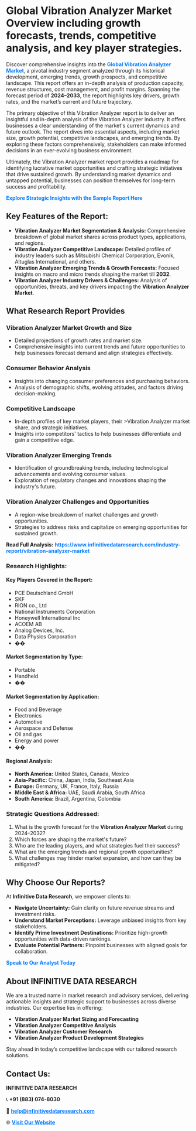 <h1>Global Vibration Analyzer Market Overview including growth forecasts, trends, competitive analysis, and key player strategies.</h1>
<p>
Discover comprehensive insights into the 
<a href="https://www.infinitivedataresearch.com/industry-report/vibration-analyzer-market" rel="dofollow" style="color: #007BFF; text-decoration: none;"><strong>Global Vibration Analyzer Market</strong></a>, a pivotal industry segment analyzed through its historical development, emerging trends, growth prospects, and competitive landscape. This report offers an in-depth analysis of production capacity, revenue structures, cost management, and profit margins. Spanning the forecast period of <strong>2024–2033</strong>, the report highlights key drivers, growth rates, and the market’s current and future trajectory.
</p>
<p>
The primary objective of this Vibration Analyzer report is to deliver an insightful and in-depth analysis of the Vibration Analyzer industry. It offers businesses a clear understanding of the market's current dynamics and future outlook. The report dives into essential aspects, including market size, growth potential, competitive landscapes, and emerging trends. By exploring these factors comprehensively, stakeholders can make informed decisions in an ever-evolving business environment.
</p>
<p>
Ultimately, the Vibration Analyzer market report provides a roadmap for identifying lucrative market opportunities and crafting strategic initiatives that drive sustained growth. By understanding market dynamics and untapped potential, businesses can position themselves for long-term success and profitability.
</p>
<p>
<a href="https://www.infinitivedataresearch.com/request-sample/reportId=108977" style="color: #007BFF; text-decoration: none;"><strong>Explore Strategic Insights with the Sample Report Here</strong></a>
</p>

<h2>Key Features of the Report:</h2>
<ul>
<li><strong>Vibration Analyzer Market Segmentation & Analysis:</strong> Comprehensive breakdown of global market shares across product types, applications, and regions.</li>
<li><strong>Vibration Analyzer Competitive Landscape:</strong> Detailed profiles of industry leaders such as Mitsubishi Chemical Corporation, Evonik, Altuglas International, and others.</li>
<li><strong>Vibration Analyzer Emerging Trends & Growth Forecasts:</strong> Focused insights on macro and micro trends shaping the market till <strong>2032</strong>.</li>
<li><strong>Vibration Analyzer Industry Drivers & Challenges:</strong> Analysis of opportunities, threats, and key drivers impacting the <strong>Vibration Analyzer Market</strong>.</li>
</ul>

<h2>What Research Report Provides</h2>
<h3>Vibration Analyzer Market Growth and Size</h3>
<ul>
<li>Detailed projections of growth rates and market size.</li>
<li>Comprehensive insights into current trends and future opportunities to help businesses forecast demand and align strategies effectively.</li>
</ul>

<h3>Consumer Behavior Analysis</h3>
<ul>
<li>Insights into changing consumer preferences and purchasing behaviors.</li>
<li>Analysis of demographic shifts, evolving attitudes, and factors driving decision-making.</li>
</ul>

<h3>Competitive Landscape</h3>
<ul>
<li>In-depth profiles of key market players, their >Vibration Analyzer market share, and strategic initiatives.</li>
<li>Insights into competitors' tactics to help businesses differentiate and gain a competitive edge.</li>
</ul>

<h3>Vibration Analyzer Emerging Trends</h3>
<ul>
<li>Identification of groundbreaking trends, including technological advancements and evolving consumer values.</li>
<li>Exploration of regulatory changes and innovations shaping the industry's future.</li>
</ul>

<h3>Vibration Analyzer Challenges and Opportunities</h3>
<ul>
<li>A region-wise breakdown of market challenges and growth opportunities.</li>
<li>Strategies to address risks and capitalize on emerging opportunities for sustained growth.</li>
</ul>
<p><strong>Read Full Analysis:</strong> <a href="https://www.infinitivedataresearch.com/industry-report/vibration-analyzer-market" rel="dofollow" style="color: #007BFF; text-decoration: none;"><strong>https://www.infinitivedataresearch.com/industry-report/vibration-analyzer-market</strong></a></p>
<h3>Research Highlights:</h3>
<h4>Key Players Covered in the Report:</h4>
<ul><li>PCE Deutschland GmbH</li><li>SKF</li><li>RION co., Ltd</li><li>National Instruments Corporation</li><li>Honeywell International Inc</li><li>ACOEM AB</li><li>Analog Devices, Inc.</li><li>Data Physics Corporation</li><li>��</li></ul>
<h4>Market Segmentation by Type:</h4>
<ul><li>Portable</li><li>Handheld</li><li>��</li></ul>
<h4>Market Segmentation by Application:</h4>
<ul><li>Food and Beverage</li><li>Electronics</li><li>Automotive</li><li>Aerospace and Defense</li><li>Oil and gas</li><li>Energy and power</li><li>��</li></ul>

<h4>Regional Analysis:</h4>
<ul>
<li><strong>North America:</strong> United States, Canada, Mexico</li>
<li><strong>Asia-Pacific:</strong> China, Japan, India, Southeast Asia</li>
<li><strong>Europe:</strong> Germany, UK, France, Italy, Russia</li>
<li><strong>Middle East & Africa:</strong> UAE, Saudi Arabia, South Africa</li>
<li><strong>South America:</strong> Brazil, Argentina, Colombia</li>
</ul>

<h3>Strategic Questions Addressed:</h3>
<ol>
<li>What is the growth forecast for the <strong>Vibration Analyzer Market</strong> during 2024–2032?</li>
<li>Which forces are shaping the market's future?</li>
<li>Who are the leading players, and what strategies fuel their success?</li>
<li>What are the emerging trends and regional growth opportunities?</li>
<li>What challenges may hinder market expansion, and how can they be mitigated?</li>
</ol>

<h2>Why Choose Our Reports?</h2>
<p>At <strong>Infinitive Data Research</strong>, we empower clients to:</p>
<ul>
<li><strong>Navigate Uncertainty:</strong> Gain clarity on future revenue streams and investment risks.</li>
<li><strong>Understand Market Perceptions:</strong> Leverage unbiased insights from key stakeholders.</li>
<li><strong>Identify Prime Investment Destinations:</strong> Prioritize high-growth opportunities with data-driven rankings.</li>
<li><strong>Evaluate Potential Partners:</strong> Pinpoint businesses with aligned goals for collaboration.</li>
</ul>
<p><a href="https://www.infinitivedataresearch.com/industry-report/vibration-analyzer-market" rel="dofollow" style="color: #007BFF; text-decoration: none;"><strong>Speak to Our Analyst Today</strong></a></p>

<h2>About INFINITIVE DATA RESEARCH</h2>
<p>We are a trusted name in market research and advisory services, delivering actionable insights and strategic support to businesses across diverse industries. Our expertise lies in offering:</p>
<ul>
<li><strong>Vibration Analyzer Market Sizing and Forecasting</strong></li>
<li><strong>Vibration Analyzer Competitive Analysis</strong></li>
<li><strong>Vibration Analyzer Customer Research</strong></li>
<li><strong>Vibration Analyzer Product Development Strategies</strong></li>
</ul>
<p>Stay ahead in today’s competitive landscape with our tailored research solutions.</p>

<h2>Contact Us:</h2>
<p><strong>INFINITIVE DATA RESEARCH</strong></p>
<p>📞 <strong>+91 (883) 074-8030</strong></p>
<p>📧 <strong><a href="mailto:help@infinitivedataresearch.com" style="color: #007BFF;">help@infinitivedataresearch.com</a></strong></p>
<p>🌐 <strong><a href="https://www.infinitivedataresearch.com" rel="dofollow" style="color: #007BFF;">Visit Our Website</a></strong></p>